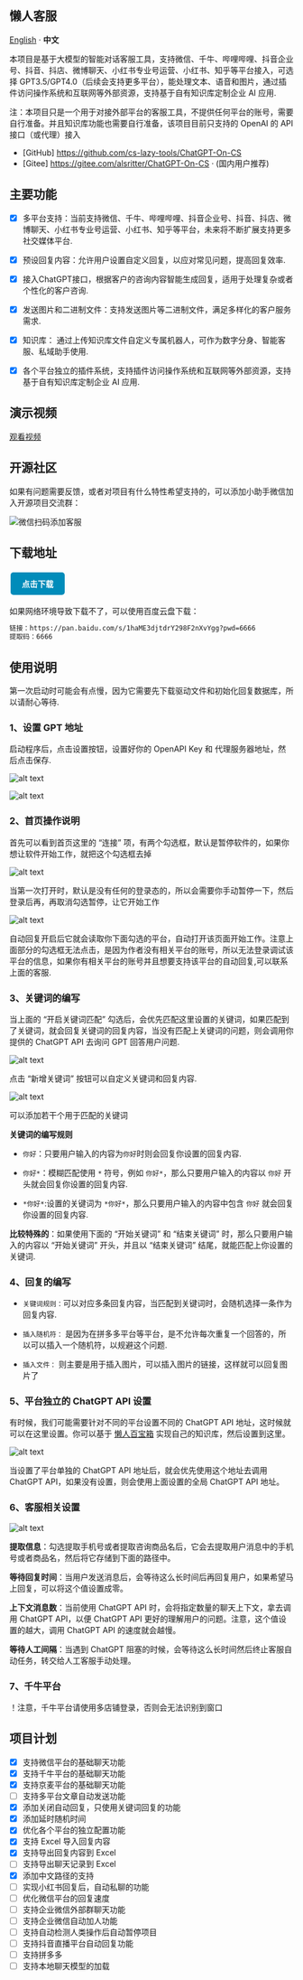 ## 懒人客服
[English](README_EN.md) · **中文** 

本项目是基于大模型的智能对话客服工具，支持微信、千牛、哔哩哔哩、抖音企业号、抖音、抖店、微博聊天、小红书专业号运营、小红书、知乎等平台接入，可选择 GPT3.5/GPT4.0（后续会支持更多平台），能处理文本、语音和图片，通过插件访问操作系统和互联网等外部资源，支持基于自有知识库定制企业 AI 应用.

注：本项目只是一个用于对接外部平台的客服工具，不提供任何平台的账号，需要自行准备。并且知识库功能也需要自行准备，该项目目前只支持的 OpenAI 的 API 接口（或代理）接入

* [GitHub] https://github.com/cs-lazy-tools/ChatGPT-On-CS
* [Gitee] https://gitee.com/alsritter/ChatGPT-On-CS · (国内用户推荐)

## 主要功能
- [x] 多平台支持：当前支持微信、千牛、哔哩哔哩、抖音企业号、抖音、抖店、微博聊天、小红书专业号运营、小红书、知乎等平台，未来将不断扩展支持更多社交媒体平台.
- [x] 预设回复内容：允许用户设置自定义回复，以应对常见问题，提高回复效率.
- [x] 接入ChatGPT接口，根据客户的咨询内容智能生成回复，适用于处理复杂或者个性化的客户咨询.
- [x] 发送图片和二进制文件：支持发送图片等二进制文件，满足多样化的客户服务需求.
- [x] 知识库： 通过上传知识库文件自定义专属机器人，可作为数字分身、智能客服、私域助手使用.
- [x] 各个平台独立的插件系统，支持插件访问操作系统和互联网等外部资源，支持基于自有知识库定制企业 AI 应用.


## 演示视频
[观看视频](https://www.bilibili.com/video/BV1qz421Q73S)

## 开源社区
如果有问题需要反馈，或者对项目有什么特性希望支持的，可以添加小助手微信加入开源项目交流群：

![微信扫码添加客服](docs/contact.png)

<!-- 
## 商业支持
我们还提供企业级的 AI应用平台，包含知识库、Agent插件、应用管理等能力，支持多平台聚合的应用接入、客户端管理、对话管理，以及提供 SaaS服务、私有化部署、稳定托管接入 等多种模式.

目前已在私域运营、智能客服、企业效率助手等场景积累了丰富的 AI 解决方案， 在电商、文教、健康、新消费等各行业沉淀了 AI 落地的最佳实践，致力于打造助力中小企业拥抱 AI 的一站式平台。 企业服务和商用咨询可联系产品顾问：

![微信扫码添加客服](docs/contact.png) -->


## 下载地址

<a href="https://github.com/cs-lazy-tools/ChatGPT-On-CS/releases/download/v1.0.4/1.0.4.exe" style="display: inline-block; background-color: #008CBA; color: white; padding: 10px 20px; text-align: center; text-decoration: none; font-weight: bold; border-radius: 5px; margin: 4px 2px; cursor: pointer;">点击下载</a>

如果网络环境导致下载不了，可以使用百度云盘下载：

```txt
链接：https://pan.baidu.com/s/1haME3djtdrY298F2nXvYgg?pwd=6666 
提取码：6666
```

## 使用说明
第一次启动时可能会有点慢，因为它需要先下载驱动文件和初始化回复数据库，所以请耐心等待.

### 1、设置 GPT 地址

启动程序后，点击设置按钮，设置好你的 OpenAPI Key 和 代理服务器地址，然后点击保存.

![alt text](docs/first_settings_1.png)

![alt text](docs/first_settings_2.png)


### 2、首页操作说明
首先可以看到首页这里的 “连接” 项，有两个勾选框，默认是暂停软件的，如果你想让软件开始工作，就把这个勾选框去掉

![alt text](docs/home_settings_1.png)

当第一次打开时，默认是没有任何的登录态的，所以会需要你手动暂停一下，然后登录后再，再取消勾选暂停，让它开始工作

![alt text](docs/home_settings_2.png)

自动回复开启后它就会读取你下面勾选的平台，自动打开该页面开始工作。注意上面部分的勾选框无法点击，是因为作者没有相关平台的账号，所以无法登录调试该平台的信息，如果你有相关平台的账号并且想要支持该平台的自动回复,可以联系上面的客服.

### 3、关键词的编写
当上面的 “开启关键词匹配” 勾选后，会优先匹配这里设置的关键词，如果匹配到了关键词，就会回复关键词的回复内容，当没有匹配上关键词的问题，则会调用你提供的 ChatGPT API 去询问 GPT 回答用户问题.

![alt text](docs/reply_settings_1.png)

点击 “新增关键词” 按钮可以自定义关键词和回复内容.

![alt text](docs/reply_settings_2.png)

可以添加若干个用于匹配的关键词

**关键词的编写规则**
- `你好`：只要用户输入的内容为`你好`时则会回复你设置的回复内容.

- `你好*`：模糊匹配使用 `*` 符号，例如 `你好*`，那么只要用户输入的内容以 `你好` 开头就会回复你设置的回复内容.

- `*你好*`:设置的关键词为 `*你好*`，那么只要用户输入的内容中包含 `你好` 就会回复你设置的回复内容.

**比较特殊的**：如果使用下面的 “开始关键词” 和 “结束关键词” 时，那么只要用户输入的内容以 “开始关键词” 开头，并且以 “结束关键词” 结尾，就能匹配上你设置的关键词.

### 4、回复的编写
- `关键词规则：`可以对应多条回复内容，当匹配到关键词时，会随机选择一条作为回复内容.

- `插入随机符：` 是因为在拼多多平台等平台，是不允许每次重复一个回答的，所以可以插入一个随机符，以规避这个问题.

- `插入文件：` 则主要是用于插入图片，可以插入图片的链接，这样就可以回复图片了

### 5、平台独立的 ChatGPT API 设置
有时候，我们可能需要针对不同的平台设置不同的 ChatGPT API 地址，这时候就可以在这里设置。你可以基于 [懒人百宝箱](https://chat.lazaytools.top/) 实现自己的知识库，然后设置到这里。

![alt text](docs/other_settings_1.png)

当设置了平台单独的 ChatGPT API 地址后，就会优先使用这个地址去调用 ChatGPT API，如果没有设置，则会使用上面设置的全局 ChatGPT API 地址。

### 6、客服相关设置
![alt text](docs/other_settings_2.png)

**提取信息**：勾选提取手机号或者提取咨询商品名后，它会去提取用户消息中的手机号或者商品名，然后将它存储到下面的路径中。

**等待回复时间**：当用户发送消息后，会等待这么长时间后再回复用户，如果希望马上回复，可以将这个值设置成零。

**上下文消息数**：当前使用 ChatGPT API 时，会将指定数量的聊天上下文，拿去调用 ChatGPT API，以便 ChatGPT API 更好的理解用户的问题。注意，这个值设置的越大，调用 ChatGPT API 的速度就会越慢。

**等待人工间隔**：当遇到 ChatGPT 阻塞的时候，会等待这么长时间然后终止客服自动任务，转交给人工客服手动处理。

### 7、千牛平台
！注意，千牛平台请使用多店铺登录，否则会无法识别到窗口

## 项目计划
- [x] 支持微信平台的基础聊天功能
- [x] 支持千牛平台的基础聊天功能
- [x] 支持京麦平台的基础聊天功能
- [ ] 支持多平台文章自动发送功能
- [x] 添加关闭自动回复，只使用关键词回复的功能
- [x] 添加延时随机时间
- [x] 优化各个平台的独立配置功能
- [x] 支持 Excel 导入回复内容
- [x] 支持导出回复内容到 Excel
- [ ] 支持导出聊天记录到 Excel
- [x] 添加中文路径的支持
- [ ] 实现小红书回复后，自动私聊的功能
- [ ] 优化微信平台的回复速度
- [ ] 支持企业微信外部群聊天功能
- [ ] 支持企业微信自动加人功能
- [ ] 支持自动检测人类操作后自动暂停项目
- [ ] 支持抖音直播平台自动回复功能
- [ ] 支持拼多多
- [ ] 支持本地聊天模型的加载
